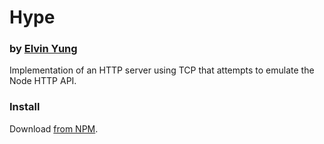 # Hype
### by [Elvin Yung](https://github.com/elvinyung)

Implementation of an HTTP server using TCP that attempts to emulate the Node HTTP API.

### Install
Download [from NPM](https://www.npmjs.com/package/hype-server).
